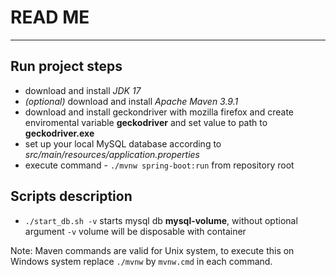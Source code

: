 # READ ME
---

## Run project steps

- download and install *JDK 17*
- _(optional)_ download and install *Apache Maven 3.9.1*
- download and install geckondriver with mozilla firefox and create enviromental variable **geckodriver** and set value
  to path to **geckodriver.exe**
- set up your local MySQL database according to _src/main/resources/application.properties_
- execute command - `./mvnw spring-boot:run` from repository root

## Scripts description

- `./start_db.sh -v` starts mysql db **mysql-volume**, without optional argument `-v` volume will be disposable with
  container

Note: Maven commands are valid for Unix system, to execute this on Windows system replace `./mvnw` by `mvnw.cmd` in each
command.